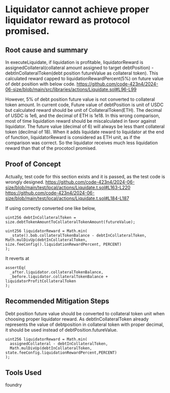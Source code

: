 # Liquidator cannot achieve proper liquidator reward as protocol promised.

## Root cause and summary

In executeLiquidate, if liquidation is profitable, liquidatorReward is assignedCollateral(collateral amount assigned to target debtPosition) - debtInCollateralToken(debt position futureValue as collateral token).
This calculated reward capped to liquidationRewardPercent(5%) on future value of debt position with below code.
https://github.com/code-423n4/2024-06-size/blob/main/src/libraries/actions/Liquidate.sol#L96-L99

However, 5% of debt position future value is not converted to collateral token amount.
In current code, Future value of debtPosition is unit of USDC but calculated reward should be unit of CollateralToken(ETH).
The decimal of USDC is 1e6, and the decimal of ETH is 1e18. In this wrong comparison, most of time liquidation reward should be miscalculated in favor against liquidator.
The future value (decimal of 6) will always be less thant collateral token (decilmal of 18).
When it adds liquidate reward to liquidator at the end of function, liquidatorReward is considered as ETH unit, as if the comparison was correct.
So the liquidator receives much less liquidation reward than that of the procotocl promised.

## Proof of Concept

Actually, test code for this section exists and it is passed, as the test code is wrongly designed.
https://github.com/code-423n4/2024-06-size/blob/main/test/local/actions/Liquidate.t.sol#L163-L220
https://github.com/code-423n4/2024-06-size/blob/main/test/local/actions/Liquidate.t.sol#L184-L187

If using correctly converted one like below,

```solidity
uint256 debtInCollateralToken = size.debtTokenAmountToCollateralTokenAmount(futureValue);

uint256 liquidatorReward = Math.min(
  _state().bob.collateralTokenBalance - debtInCollateralToken,
Math.mulDivUp(debtInCollateralToken, size.feeConfig().liquidationRewardPercent, PERCENT)
);
```

It reverts at

```
assertEq(
  _after.liquidator.collateralTokenBalance,
  _before.liquidator.collateralTokenBalance + liquidatorProfitCollateralToken
);
```

## Recommended Mitigation Steps

Debt position future value should be converted to collateral token unit when choosing proper liquidator reward.
As debtInCollateralToken already represents the value of debtposition in collateral token with proper decimal, it should be used instead of debtPosition.futureValue.

```
uint256 liquidatorReward = Math.min(
  assignedCollateral - debtInCollateralToken,
  Math.mulDivUp(debtInCollateralToken, state.feeConfig.liquidationRewardPercent,PERCENT)
);
```

## Tools Used

foundry
